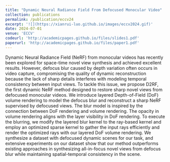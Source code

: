 ```yaml
---
title: "Dynamic Neural Radiance Field From Defocused Monocular Video"
collection: publications
permalink: /publication/eccv24
excerpt: '![](https://xianrui-luo.github.io/images/eccv2024.gif)'
date: 2024-07-01
venue: 'ECCV'
codeurl: 'http://academicpages.github.io/files/slides1.pdf'
paperurl: 'http://academicpages.github.io/files/paper1.pdf'
---
```


Dynamic Neural Radiance Field (NeRF) from monocular videos has recently been explored for space-time novel view synthesis and achieved excellent results. However, defocus blur caused by depth variation often occurs in video capture, compromising the quality of dynamic reconstruction because the lack of sharp details interferes with modeling temporal consistency between input views. To tackle this issue, we propose D2RF, the first dynamic NeRF method designed to restore
sharp novel views from defocused monocular videos. We introduce layered Depth-of-Field (DoF) volume rendering to model the defocus blur and reconstruct a sharp NeRF supervised by defocused views. The blur model is inspired by the connection between DoF rendering and volume rendering. The opacity in volume rendering aligns with the layer visibility in DoF rendering. To execute the blurring, we modify the layered blur kernel to the ray-based kernel and employ an optimized sparse kernel
to gather the input rays efficiently and render the optimized rays with our layered DoF volume rendering. We synthesize a dataset with defocused dynamic scenes for our task, and extensive experiments on our dataset show that our method outperforms existing approaches in synthesizing all-in-focus novel views from defocus blur while maintaining spatial-temporal consistency in the scene.
